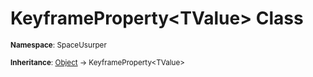 # KeyframeProperty&lt;TValue&gt; Class

<small>**Namespace**: SpaceUsurper</small>

<small>**Inheritance**: [Object](https://docs.microsoft.com/en-us/dotnet/api/system.object?view=netframework-4.5) → KeyframeProperty&lt;TValue&gt;</small>

